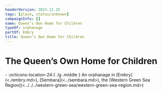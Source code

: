 ```yaml
---
headerVersion: 2023.11.25
tags: [place, status/unknown]
campaignInfo: []
name: Queen’s Own Home for Children
typeOf: orphanage
partOf: Embry
title: Queen’s Own Home for Children
---
```

# The Queen’s Own Home for Children
<div class="grid cards ext-narrow-margin ext-one-column" markdown>
-    :octicons-location-24:{ .lg .middle } An orphanage in [Embry](<./embry.md>), [Sembara](<../sembara.md>), the [Western Green Sea Region](<../../../western-green-sea/western-green-sea-region.md>)  
</div>




